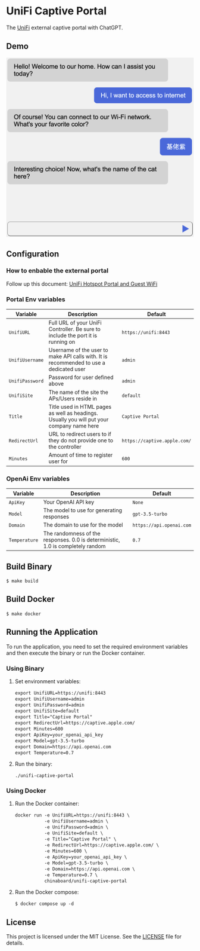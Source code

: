 # UniFi Captive Portal

The [UniFi](https://ui.com/) external captive portal with ChatGPT.

## Demo

![Chat Demo](/doc/demo.png "Demo")

## Configuration

### How to enbable the external portal
Follow up this document: [UniFi Hotspot Portal and Guest WiFi](https://help.ui.com/hc/en-us/articles/115000166827-UniFi-Hotspot-Portal-and-Guest-WiFi)

### Portal Env variables

| Variable        | Description                                                                               | Default                      |
|-----------------|-------------------------------------------------------------------------------------------|------------------------------|
| `UnifiURL`      | Full URL of your UniFi Controller. Be sure to include the port it is running on           | `https://unifi:8443`         |
| `UnifiUsername` | Username of the user to make API calls with. It is recommended to use a dedicated user    | `admin`                      |
| `UnifiPassword` | Password for user defined above                                                           | `admin`                      |
| `UnifiSite`     | The name of the site the APs/Users reside in                                              | `default`                    |
| `Title`         | Title used in HTML pages as well as headings. Usually you will put your company name here | `Captive Portal`             |
| `RedirectUrl`   | URL to redirect users to if they do not provide one to the controller                     | `https://captive.apple.com/` |
| `Minutes`       | Amount of time to register user for                                                       | `600`                        |

### OpenAi Env variables

| Variable      | Description                                                                     | Default                  |
|---------------|---------------------------------------------------------------------------------|--------------------------|
| `ApiKey`      | Your OpenAI API key                                                             | `None`                   |
| `Model`       | The model to use for generating responses                                       | `gpt-3.5-turbo`          |
| `Domain`      | The domain to use for the model                                                 | `https://api.openai.com` |
| `Temperature` | The randomness of the responses. 0.0 is deterministic, 1.0 is completely random | `0.7`                    |

## Build Binary

```shell
$ make build
```

## Build Docker

```shell
$ make docker
```

## Running the Application

To run the application, you need to set the required environment variables and then execute the binary or run the Docker
container.

### Using Binary

1. Set environment variables:
    ```shell
    export UnifiURL=https://unifi:8443
    export UnifiUsername=admin
    export UnifiPassword=admin
    export UnifiSite=default
    export Title="Captive Portal"
    export RedirectUrl=https://captive.apple.com/
    export Minutes=600
    export ApiKey=your_openai_api_key
    export Model=gpt-3.5-turbo
    export Domain=https://api.openai.com
    export Temperature=0.7
    ```

2. Run the binary:
    ```shell
    ./unifi-captive-portal
    ```

### Using Docker

1. Run the Docker container:
    ```shell
    docker run -e UnifiURL=https://unifi:8443 \
               -e UnifiUsername=admin \
               -e UnifiPassword=admin \
               -e UnifiSite=default \
               -e Title="Captive Portal" \
               -e RedirectUrl=https://captive.apple.com/ \
               -e Minutes=600 \
               -e ApiKey=your_openai_api_key \
               -e Model=gpt-3.5-turbo \
               -e Domain=https://api.openai.com \
               -e Temperature=0.7 \
               chinaboard/unifi-captive-portal
    ```

1. Run the Docker compose:
    ```shell
    $ docker compose up -d
    ```
## License

This project is licensed under the MIT License. See the [LICENSE](LICENSE) file for details.
